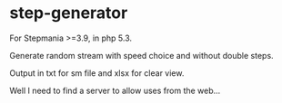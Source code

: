# step-generator
For Stepmania >=3.9, in php 5.3. 

Generate random stream with speed choice and without double steps. 

Output in txt for sm file and xlsx for clear view.

Well I need to find a server to allow uses from the web...
